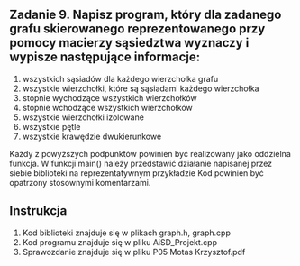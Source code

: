 ## Zadanie 9. Napisz program, który dla zadanego grafu skierowanego reprezentowanego przy pomocy macierzy sąsiedztwa wyznaczy i wypisze następujące informacje:
  1) wszystkich sąsiadów dla każdego wierzchołka grafu
  2) wszystkie wierzchołki, które są sąsiadami każdego wierzchołka
  3) stopnie wychodzące wszystkich wierzchołków
  4) stopnie wchodzące wszystkich wierzchołków
  5) wszystkie wierzchołki izolowane
  6) wszystkie pętle
  7) wszystkie krawędzie dwukierunkowe

Każdy z powyższych podpunktów powinien być realizowany jako oddzielna funkcja. W funkcji main() należy przedstawić działanie napisanej przez siebie biblioteki na reprezentatywnym przykładzie
Kod powinien być opatrzony stosownymi komentarzami.

## Instrukcja
  1) Kod biblioteki znajduje się w plikach graph.h, graph.cpp
  2) Kod programu znajduje się w pliku AiSD_Projekt.cpp
  3) Sprawozdanie znajduje się w pliku P05 Motas Krzysztof.pdf
